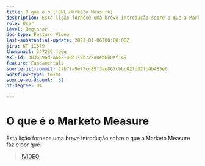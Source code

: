 ```yaml
---
title: O que é o [!DNL Marketo Measure]
description: Esta lição fornece uma breve introdução sobre o que a Marketo Measure faz e por quê.
role: User
level: Beginner
doc-type: Feature Video
last-substantial-update: 2023-01-06T00:00:00Z
jira: KT-11679
thumbnail: 347236.jpeg
exl-id: 383669ad-a642-48b1-9b72-a8eb8b8af149
feature: Fundamentals
source-git-commit: 2fb7fa9e72cc89f3ae867cbbc02fd62fb4b485e6
workflow-type: tm+mt
source-wordcount: '32'
ht-degree: 0%

---
```


# O que é o Marketo Measure

Esta lição fornece uma breve introdução sobre o que a Marketo Measure faz e por quê.

>[!VIDEO](https://video.tv.adobe.com/v/347236/?quality=12&learn=on)
